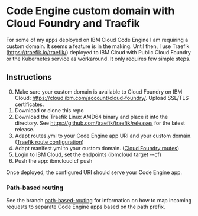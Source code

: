 # Code Engine custom domain with Cloud Foundry and Traefik
For some of my apps deployed on IBM Cloud Code Engine I am requiring a custom domain. It seems a feature is in the making. Until then, I use Traefik (https://traefik.io/traefik/) deployed to IBM Cloud with Public Cloud Foundry or the Kubernetes service as workaround. It only requires few simple steps.

## Instructions

0. Make sure your custom domain is available to Cloud Foundry on IBM Cloud: https://cloud.ibm.com/account/cloud-foundry/. Upload SSL/TLS certificates.
1. Download or clone this repo
2. Download the Traefik Linux AMD64 binary and place it into the directory. See https://github.com/traefik/traefik/releases for the latest release.
3. Adapt routes.yml to your Code Engine app URI and your custom domain. ([Traefik route configuration](https://doc.traefik.io/traefik/routing/overview/))
4. Adapt manifest.yml to your custom domain. ([Cloud Foundry routes](https://docs.cloudfoundry.org/devguide/deploy-apps/manifest.html))
5. Login to IBM Cloud, set the endpoints (ibmcloud target --cf)
6. Push the app: ibmcloud cf push

Once deployed, the configured URI should serve your Code Engine app.

### Path-based routing
See the branch [path-based-routing](https://github.com/data-henrik/codeengine_traefik/tree/path-based-routing) for information on how to map incoming requests to separate Code Engine apps based on the path prefix.
